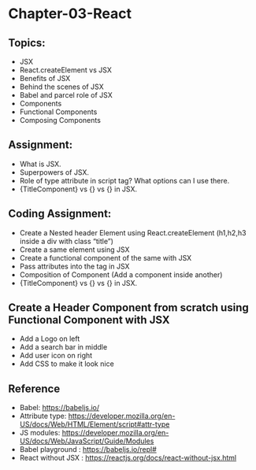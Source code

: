# Chapter-03-React

## Topics:

- JSX
- React.createElement vs JSX
- Benefits of JSX
- Behind the scenes of JSX
- Babel and parcel role of JSX
- Components
- Functional Components
- Composing Components

## Assignment:

- What is JSX.
- Superpowers of JSX.
- Role of type attribute in script tag? What options can I use there.
- {TitleComponent} vs {<TitleComponent />} vs {<TitleComponent></TitleComponent>} in JSX.

## Coding Assignment:

- Create a Nested header Element using React.createElement (h1,h2,h3 inside a div with class “title”)
- Create a same element using JSX
- Create a functional component of the same with JSX
- Pass attributes into the tag in JSX
- Composition of Component (Add a component inside another)
- {TitleComponent} vs {<TitleComponent />} vs {<TitleComponent></TitleComponent>} in JSX.

## Create a Header Component from scratch using Functional Component with JSX

- Add a Logo on left
- Add a search bar in middle
- Add user icon on right
- Add CSS to make it look nice

## Reference

- Babel: https://babeljs.io/
- Attribute type: https://developer.mozilla.org/en-US/docs/Web/HTML/Element/script#attr-type
- JS modules: https://developer.mozilla.org/en-US/docs/Web/JavaScript/Guide/Modules
- Babel playground : https://babeljs.io/repl#
- React without JSX : https://reactjs.org/docs/react-without-jsx.html
